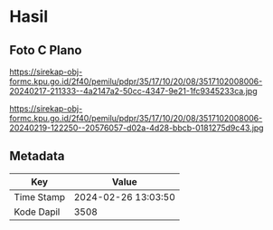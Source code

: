 # Hasil

## Foto C Plano

https://sirekap-obj-formc.kpu.go.id/2f40/pemilu/pdpr/35/17/10/20/08/3517102008006-20240217-211333--4a2147a2-50cc-4347-9e21-1fc9345233ca.jpg

https://sirekap-obj-formc.kpu.go.id/2f40/pemilu/pdpr/35/17/10/20/08/3517102008006-20240219-122250--20576057-d02a-4d28-bbcb-0181275d9c43.jpg


## Metadata

| Key        | Value               |
| ---------- | ------------------- |
| Time Stamp | 2024-02-26 13:03:50 |
| Kode Dapil | 3508                |



